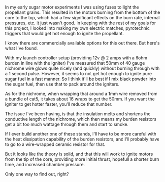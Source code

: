 In my early sugar motor experiments I was using fuses to light the
propellant grains. This resulted in the motors burning from the bottom 
of the core to the top, which had a few significant effects on the burn
rate, internal pressures, etc. It just wasn't good. In keeping with the 
rest of my goals for this project, I looked into making my own electric 
matches, pyrotechnic triggers that would get hot enough to ignite the 
propellant.

I know there are commercially available options for this out there.
But here's what I've found.

With my launch controller setup (providing 12v @ 2 amps with a 6ohm 
burden in line with the igniter) I've measured that 50mm of 40 gauge 
nichrome wire glows quite nicely (and quickly) without burning through 
with a 1 second pulse. However, it seems to not get hot enough to ignite
pure sugar fuel in a fast manner. So I think it'll be best if I mix 
black powder into the sugar fuel, then use that to pack around the
igniters.

As for the nichrome, when wrapping that around a 1mm wire removed from a
bundle of cat5, it takes about 16 wraps to get the 50mm. If you want the
igniter to get hotter faster, you'll reduce that number.

The issue I've been having, is that the insulation melts and shortens
the conductive length of the nichrome, which then means my burden 
resistors get a bit too much wattage through them and start to smoke.

If I ever build another one of these stands, I'll have to be more careful
with the heat dissipation capability of the burden resistors, and I'll
probably have to go to a wire-wrapped ceramic resistor for that.

But it looks like the theory is solid, and that this will work to ignite
motors from the tip of the core, providing more initial thrust, hopefull 
a shorter burn time, and increased chamber pressure.

Only one way to find out, right?